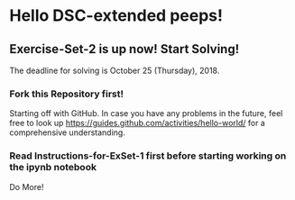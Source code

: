 # Hello DSC-extended peeps!

## Exercise-Set-2 is up now! Start Solving!

The deadline for solving is October 25 (Thursday), 2018.

### Fork this Repository first!

Starting off with GitHub.
In case you have any problems in the future, feel free to look up https://guides.github.com/activities/hello-world/
for a comprehensive understanding.

### Read Instructions-for-ExSet-1 first before starting working on the ipynb notebook

Do More!
